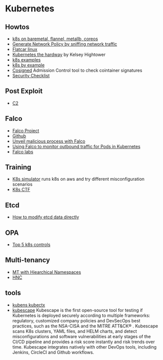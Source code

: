 # Kubernetes

## Howtos
* [k8s on baremetal, flannel, metallb, coreos](https://www.marcolancini.it/2021/blog-kubernetes-lab-baremetal/)
* [Generate Network Policy by sniffing network traffic](https://itnext.io/generating-kubernetes-network-policies-by-sniffing-network-traffic-6d5135fe77db)
* [Flatcar linux](https://www.rkatz.xyz/post/2020-09-13-flatcar/)
* [Kubernetes the hardway](https://github.com/kelseyhightower/kubernetes-the-hard-way) by Kelsey Hightower
* [k8s examples](https://github.com/knelasevero/kubernetes-examples)
* [k8s by example](https://kubebyexample.com/)
* [Cosigned](https://github.com/dlorenc/cosigned) Admission Control tool to check cointainer signatures
* [Security Checklist](https://github.com/Vinum-Security/kubernetes-security-checklist)


## Post Exploit
* [C2](https://github.com/cyberark/kubesploit)


## Falco
* [Falco Project](https://falco.org/docs/)
* [Github](https://github.com/falcosecurity/falco)
* [Unveil malicious process with Falco](https://sysdig.com/blog/unveil-processes-falco-cloud/)
* [Using Falco to monitor outbound traffic for Pods in Kubernetes](https://www.rkatz.xyz/post/2021-04-16-falco-network-monitoring/)
* [Falco labs](https://falco.org/labs/)


## Training
* [K8s simulator](https://github.com/kubernetes-simulator/simulator) runs k8s on aws and try different misconfiguration scenarios
* [K8s CTF](https://github.com/quarkslab/minik8s-ctf)


## Etcd
* [How to modify etcd data directly](https://medium.com/flant-com/modifying-kubernetes-etcd-data-ed3d4bb42379)

## OPA
* [Top 5 k8s controls](https://blog.styra.com/blog/open-policy-agent-the-top-5-kubernetes-admission-control-policies)

## Multi-tenancy
* [MT with Hiearchical Namespaces](https://engineering.mercari.com/blog/entry/20210930-scaling-kubernetes-tenant-management-with-hierarchical-namespaces-controller/)
* [HNC](https://kubernetes.io/blog/2020/08/14/introducing-hierarchical-namespaces/)


## tools
* [kubens kubectx](https://github.com/ahmetb/kubectx)
* [kubescape](https://github.com/armosec/kubescape)
Kubescape is the first open-source tool for testing if Kubernetes is deployed securely according to multiple frameworks: regulatory, customized company policies and DevSecOps best practices, such as the NSA-CISA and the MITRE ATT&CK® .
Kubescape scans K8s clusters, YAML files, and HELM charts, and detect misconfigurations and software vulnerabilities at early stages of the CI/CD pipeline and provides a risk score instantly and risk trends over time. Kubescape integrates natively with other DevOps tools, including Jenkins, CircleCI and Github workflows.


